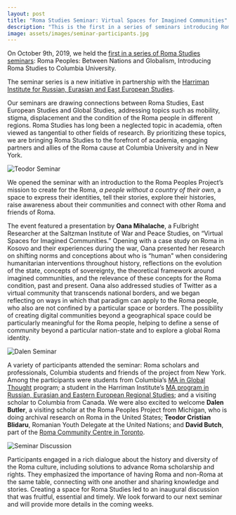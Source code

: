 ```yaml
---
layout: post
title: "Roma Studies Seminar: Virtual Spaces for Imagined Communities"
description: "This is the first in a series of seminars introducing Roma Peoples: Between Nations and Globalism to Columbia University" 
image: assets/images/seminar-participants.jpg
---
```


On October 9th, 2019, we held the [first in a series of Roma Studies seminars](https://harriman.columbia.edu/event/virtual-spaces-imagined-communities-political-artifacts-or-necessities): Roma Peoples: Between Nations and Globalism, Introducing Roma Studies to Columbia University.

The seminar series is a new initiative in partnership with the [Harriman Institute for Russian, Eurasian and East European Studies](https://harriman.columbia.edu/). 

Our seminars are drawing connections between Roma Studies, East European Studies and Global Studies, addressing topics such as mobility, stigma, displacement and the condition of the Roma people in different regions. Roma Studies has long been a neglected topic in academia, often viewed as tangential to other fields of research. By prioritizing these topics, we are bringing Roma Studies to the forefront of academia, engaging partners and allies of the Roma cause at Columbia University and in New York. 

![Teodor Seminar]({{site.baseurl}}/assets/images/teodor-seminar.jpg)

We opened the seminar with an introduction to the Roma Peoples Project’s mission to create for the Roma, *a people without a country of their own*, a space to express their identities, tell their stories, explore their histories, raise awareness about their communities and connect with other Roma and friends of Roma. 

The event featured a presentation by **Oana Mihalache**, a Fulbright Researcher at the Saltzman Institute of War and Peace Studies, on “Virtual Spaces for Imagined Communities.” Opening with a case study on Roma in Kosovo and their experiences during the war, Oana presented her research on shifting norms and conceptions about who is “human" when considering humanitarian interventions throughout history, reflections on the evolution of the state, concepts of sovereignty, the theoretical framework around imagined communities, and the relevance of these concepts for the Roma condition, past and present. Oana also addressed studies of Twitter as a virtual community that transcends national borders, and we began reflecting on ways in which that paradigm can apply to the Roma people, who also are not confined by a particular space or borders. The possibility of creating digital communities beyond a geographical space could be particularly meaningful for the Roma people, helping to define a sense of community beyond a particular nation-state and to explore a global Roma identity. 

![Dalen Seminar]({{site.baseurl}}/assets/images/dalen-seminar.jpg)

A variety of participants attended the seminar: Roma scholars and professionals, Columbia students and friends of the project from New York. Among the participants were students from Columbia’s [MA in Global Thought](https://cgt.columbia.edu/academics/ma/) program; a student in the Harriman Institute’s [MA program in Russian, Eurasian and Eastern European Regional Studies](https://ma.harriman.columbia.edu/); and a visiting scholar to Columbia from Canada. We were also excited to welcome **Dalen Butler**, a visiting scholar at the Roma Peoples Project from Michigan, who is doing archival research on Roma in the United States; **Teodor Cristian Blidaru**, Romanian Youth Delegate at the United Nations; and **David Butch**, part of the [Roma Community Centre in Toronto](https://www.romatoronto.org/). 

![Seminar Discussion]({{site.baseurl}}/assets/images/seminar-discussion.jpg)

Participants engaged in a rich dialogue about the history and diversity of the Roma culture, including solutions to advance Roma scholarship and rights. They emphasized the importance of having Roma and non-Roma at the same table, connecting with one another and sharing knowledge and stories. Creating a space for Roma Studies led to an inaugural discussion that was fruitful, essential and timely. We look forward to our next seminar and will provide more details in the coming weeks. 
